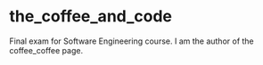# the_coffee_and_code

Final exam for Software Engineering course.
I am the author of the coffee_coffee page.
